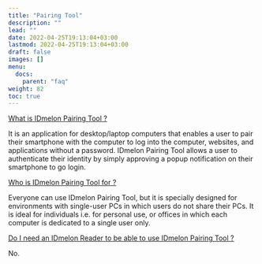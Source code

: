 ```yaml
---
title: "Pairing Tool"
description: ""
lead: ""
date: 2022-04-25T19:13:04+03:00
lastmod: 2022-04-25T19:13:04+03:00
draft: false
images: []
menu:
  docs:
    parent: "faq"
weight: 82
toc: true
---
```


<link rel="stylesheet" href="https://cdnjs.cloudflare.com/ajax/libs/ionicons/4.2.0/css/ionicons.min.css" crossorigin="anonymous" />
        <!-- Row -->
        <div class="row">
            <div class="pa-0">
                <div class="mt-sm-60 mt-30">
                    <div class="">
                        <div class="">
                            <div class="card">
                                <div class="accordion accordion-type-2 accordion-flush" id="accordion_2">
                                    <div class="card">
                                        <div class="card-header justify-content-between activestate">
                                            <a role="button" data-toggle="collapse" href="#collapse_1i" aria-expanded="true">What is IDmelon Pairing Tool ?</a>
                                        </div>
                                        <div id="collapse_1i" class="collapse show" data-parent="#accordion_2" role="tabpanel">
                                            <div class="card-body"><p class="faq-p">It is an application for desktop/laptop computers that enables a user to pair their smartphone with the computer to log into the computer, websites, and applications without
                                            a password. IDmelon Pairing Tool allows a user to authenticate their identity by simply approving a popup notification on their smartphone to go login.</p></div>
                                        </div>
                                    </div>
                                    <div class="card">
                                        <div class="card-header d-flex justify-content-between">
                                            <a class="collapsed" role="button" data-toggle="collapse" href="#collapse_2i" aria-expanded="false">Who is IDmelon Pairing Tool for ?</a>
                                        </div>
                                        <div id="collapse_2i" class="collapse" data-parent="#accordion_2">
                                            <div class="card-body">
                                                <p class="faq-p">
                                                    Everyone can use IDmelon Pairing Tool, but it is specially designed for environments with single-user PCs in which users do not share their PCs. It is ideal for individuals
                                                    i.e. for personal use, or offices in which each computer is dedicated to a single user only.
                                                </p>
                                            </div>
                                        </div>
                                    </div>
                                    <div class="card">
                                    <div class="card-header d-flex justify-content-between">
                                        <a class="collapsed" role="button" data-toggle="collapse" href="#collapse_3i" aria-expanded="false">Do I need an IDmelon Reader to be able to use IDmelon Pairing Tool ?</a>
                                    </div>
                                        <div id="collapse_3i" class="collapse" data-parent="#accordion_2">
                                            <div class="card-body">
                                              <p class="faq-p">
                                                  No.
                                              </p>
                                            </div>
                                        </div>
                                    </div>
                                </div>
                            </div>
                        </div>
                    </div>
                </div>
            </div>
        </div>
